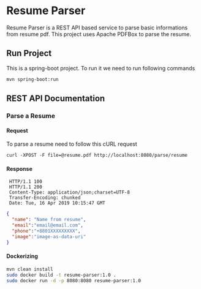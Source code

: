 # Resume Parser
Resume Parser is a REST API based service to parse basic informations from resume pdf. This project uses Apache PDFBox to parse the resume.

## Run Project
This is a spring-boot project. To run it we need to run following commands
```bash
mvn spring-boot:run
```

## REST API Documentation
### Parse a Resume
#### Request
To parse a resume need to follow this cURL request

```Shell
curl -XPOST -F file=@resume.pdf http://localhost:8080/parse/resume
```
#### Response
```
 HTTP/1.1 100 
 HTTP/1.1 200 
 Content-Type: application/json;charset=UTF-8
 Transfer-Encoding: chunked
 Date: Tue, 16 Apr 2019 10:15:47 GMT
```
```json 
{
  "name": "Name from resume",
  "email":"email@email.com",
  "phone":"+8801XXXXXXXXX",
  "image":"image-as-data-uri"
}
```

#### Dockerizing

```bash
mvn clean install
sudo docker build -t resume-parser:1.0 .
sudo docker run -d -p 8080:8080 resume-parser:1.0
```
